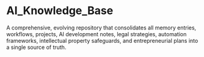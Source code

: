 # AI_Knowledge_Base
A comprehensive, evolving repository that consolidates all memory entries, workflows, projects, AI development notes, legal strategies, automation frameworks, intellectual property safeguards, and entrepreneurial plans into a single source of truth.
